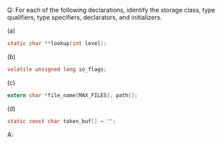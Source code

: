 Q: For each of the following declarations, identify the storage class, type
qualifiers, type specifiers, declarators, and initializers.

(a)

```c
static char **lookup(int level);
```

(b)

```c
volatile unsigned long io_flags;
```

(c)

```c
extern char *file_name[MAX_FILES], path[];
```

(d)

```c
static const char token_buf[] = "";
```

A:
